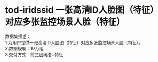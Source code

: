 # tod-iridssid  一张高清ID人脸图（特征）对应多张监控场景人脸（特征）
数据集描述：<br>
1.为用户提供一张高清ID人脸图（特征）对应多张监控场景人脸（特征）。<br>
2.数据规模：10万组<br>
3.交付方式：前三层网络+特征<br>
